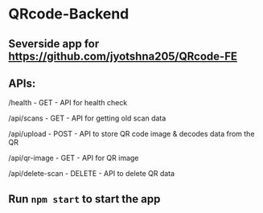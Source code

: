 # QRcode-Backend

## Severside app for https://github.com/jyotshna205/QRcode-FE

## APIs:
/health - GET - API for health check

/api/scans - GET - API for getting old scan data

/api/upload - POST - API to store QR code image & decodes data from the QR

/api/qr-image - GET - API for QR image

/api/delete-scan - DELETE - API to delete QR data

## Run `npm start` to start the app
